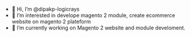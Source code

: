 - 👋 Hi, I’m @dipakp-logicrays
- 👀 I’m interested in develope magento 2 module, create ecommerce website on magento 2 plateform
- 🌱 I’m currently working on Magento 2 website and module develoment.

<!---
dipakp-logicrays/dipakp-logicrays is a ✨ special ✨ repository because its `README.md` (this file) appears on your GitHub profile.
You can click the Preview link to take a look at your changes.
--->
